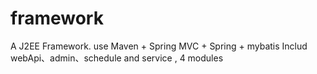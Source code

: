 # framework
A J2EE Framework. use Maven + Spring MVC + Spring + mybatis
Includ webApi、admin、schedule and service , 4 modules 
